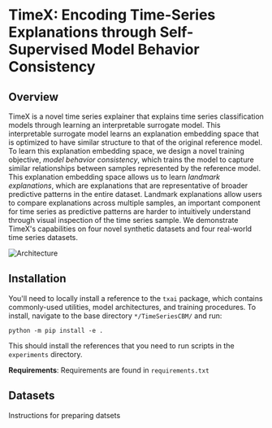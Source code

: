 # TimeX: Encoding Time-Series Explanations through Self-Supervised Model Behavior Consistency



## Overview
TimeX is a novel time series explainer that explains time series classification models through learning an interpretable surrogate model. 
This interpretable surrogate model learns an explanation embedding space that is optimized to have similar structure to that of the original reference model.
To learn this explanation embedding space, we design a novel training objective, *model behavior consistency*, which trains the model to capture similar relationships between samples represented by the reference model. 
This explanation embedding space allows us to learn *landmark explanations*, which are explanations that are representative of broader predictive patterns in the entire dataset.
Landmark explanations allow users to compare explanations across multiple samples, an important component for time series as predictive patterns are harder to intuitively understand through visual inspection of the time series sample.
We demonstrate TimeX's capabilities on four novel synthetic datasets and four real-world time series datasets. 

![Architecture](https://github.com/mims-harvard/TimeX/blob/main/fig2.jpg)

## Installation
You'll need to locally install a reference to the `txai` package, which contains commonly-used utilities, model architectures, and training procedures. To install, navigate to the base directory `*/TimeSeriesCBM/` and run:
```
python -m pip install -e .
```
This should install the references that you need to run scripts in the `experiments` directory.

**Requirements**: Requirements are found in `requirements.txt`

## Datasets

Instructions for preparing datsets

